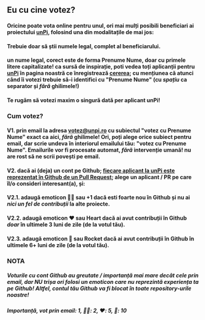 ## Eu cu cine votez?

#### **Oricine poate vota online** pentru unul, ori mai mulți posibili beneficiari ai proiectului [unPi](https://www.unpi.ro/), folosind una din modalitațile de mai jos:

#### Trebuie doar să știi **numele legal**, complet al beneficiarului.

#### un nume legal, **corect** este de forma Prenume Nume, **doar** cu primele litere capitalizate! ca sursă de inspirație, poti vedea toți aplicanții pentru [unPi](http://pc.unpi.ro/) în pagina noastră ce înregistrează [cererea](https://github.com/cipy/unpi.cererea/pulls); cu mențiunea că atunci când îi votezi trebuie să-i identifici cu "Prenume Nume" (cu _spațiu_ ca separator și _fără_ ghilimele!)

#### **Te rugăm** să votezi **maxim o singură dată** per aplicant unPi!


### Cum votez?

#### V1. prin email la adresa [votez@unpi.ro](mailto:votez@unpi.ro?subject=votez%20cu%20) cu subiectul "votez cu Prenume Nume" exact ca aici, _fără_ ghilimele! Ori, poți alege orice subiect pentru email, dar scrie undeva în interiorul emailului tău: "votez cu Prenume Nume". Emailurile vor fi procesate automat, _fără_ intervenție umană! nu are rost să ne scrii povești pe email.

#### V2. dacă ai (deja) un cont pe Github; [fiecare aplicant la unPi este reprezentat în Github de un Pull Request](https://github.com/cipy/unpi.cererea/pulls); alege un aplicant / PR pe care îl/o consideri interesant(a), și:

#### V2.1. adaugă emoticon 👍🏻 sau **+1** dacă esti foarte nou în Github și nu ai _nici un fel de contribuții_ la alte proiecte.

#### V2.2. adaugă emoticon ❤️ sau **Heart** dacă ai avut contribuții în Github _doar_ în ultimele 3 luni de zile (de la votul tău).

#### V2.3. adaugă emoticon 🚀 sau **Rocket** dacă ai avut contribuții în Github în ultimele 6+ luni de zile (de la votul tău).

### NOTA

##### Voturile cu cont Github au greutate / importanță mai mare decât cele prin email, dar NU trișa ori folosi un emoticon care nu reprezintă experiența ta pe Github! Altfel, contul tău Github va fi blocat în toate repository-urile noastre!

##### Importanță, vot prin email: 1, 👍🏻: 2, ❤️: 5, 🚀: 10
